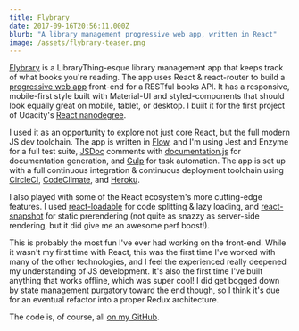```yaml
---
title: Flybrary
date: 2017-09-16T20:56:11.000Z
blurb: "A library management progressive web app, written in React"
image: /assets/flybrary-teaser.png
---
```


[Flybrary](https://my-reads-vivshaw.herokuapp.com/) is a LibraryThing-esque library management app that keeps track of what books you're reading. The app uses React & react-router to build a [progressive web app](https://developers.google.com/web/progressive-web-apps/) front-end for a RESTful books API. It has a responsive, mobile-first style built with Material-UI and styled-components that should look equally great on mobile, tablet, or desktop. I built it for the first project of Udacity's [React nanodegree](https://www.udacity.com/course/react-nanodegree--nd019).

I used it as an opportunity to explore not just core React, but the full modern JS dev toolchain. The app is written in [Flow](https://flow.org/), and I'm using Jest and Enzyme for a full test suite, [JSDoc](http://usejsdoc.org/) comments with [documentation.js](http://documentation.js.org/) for documentation generation, and [Gulp](https://gulpjs.com/) for task automation. The app is set up with a full continuous integration & continuous deployment toolchain using [CircleCI](https://circleci.com/), [CodeClimate](https://codeclimate.com/), and [Heroku](https://heroku.com/).

I also played with some of the React ecosystem's more cutting-edge features. I used [react-loadable](https://github.com/thejameskyle/react-loadable) for code splitting & lazy loading, and [react-snapshot](https://github.com/geelen/react-snapshot) for static prerendering (not quite as snazzy as server-side rendering, but it did give me an awesome perf boost!).

This is probably the most fun I've ever had working on the front-end. While it wasn't my first time with React, this was the first time I've worked with many of the other technologies, and I feel the experienced really deepened my understanding of JS development. It's also the first time I've built anything that works offline, which was super cool! I did get bogged down by state management purgatory toward the end though, so I think it's due for an eventual refactor into a proper Redux architecture.

The code is, of course, all [on my GitHub](https://github.com/vivshaw/my-reads).
